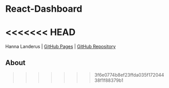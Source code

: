 # React-Dashboard
<<<<<<< HEAD
=======

Hanna Landerus | [GitHub Pages](https://hannalanderus.github.io/React-Dashboard) | [GitHub Repository](https://github.com/hannalanderus/React-Dashboard.git)

## About
>>>>>>> 3f6e0774b8ef23ffda035f17204438f1f88379b1
